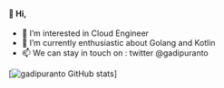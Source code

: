#### 👋 Hi,
- 👀 I’m interested in Cloud Engineer
- 🌱 I’m currently enthusiastic about Golang and Kotlin
- 📫 We can stay in touch on : twitter @gadipuranto

[![gadipuranto GitHub stats](https://github-readme-stats.vercel.app/api?username=gadipuranto)]
